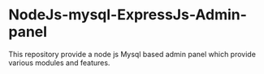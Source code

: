 # NodeJs-mysql-ExpressJs-Admin-panel
This repository provide a node js Mysql based admin panel which provide various modules and features. 
